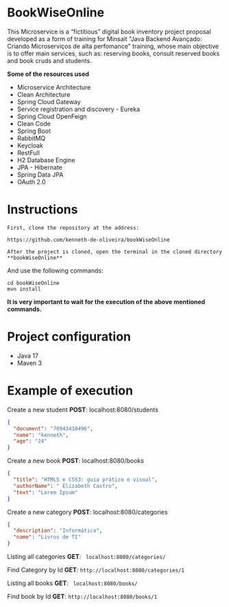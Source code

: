 **BookWiseOnline** 
========================================================================
This Microservice is a “fictitious” digital book inventory project proposal developed as a form of training for Minsait "Java Backend Avançado: Criando Microserviços de alta perfomance" training, whose main objective is to offer main services, such as: reserving books, consult reserved books and book cruds and students.

**Some of the resources used**

- Microservice Architecture
- Clean Architecture
- Spring Cloud Gateway
- Service registration and discovery - Eureka
- Spring Cloud OpenFeign
- Clean Code
- Spring Boot 
- RabbitMQ
- Keycloak 
- RestFull
- H2 Database Engine
- JPA - Hibernate
- Spring Data JPA
- OAuth 2.0

# **Instructions**

	First, clone the repository at the address:
	
	https://github.com/kenneth-de-oliveira/bookWiseOnline
	
	After the project is cloned, open the terminal in the cloned directory **bookWiseOnline** 

And use the following commands:

	cd bookWiseOnline
	mvn install

**It is very important to wait for the execution of the above mentioned commands.**

Project configuration
========================================================================
- Java 17
- Maven 3

Example of execution
========================================================================

Create a new student **POST**: localhost:8080/students
```json
{
  "document": "70943418496",
  "name": "kenneth",
  "age": "24"
}
```

Create a new book **POST**: localhost:8080/books
```json
{
  "title": "HTML5 e CSS3: guia prático e visual",
  "authorName": " Elizabeth Castro",
  "text": "Lorem Ipsum"
}
```

Create a new category **POST**: localhost:8080/categories
```json
{
  "description": "Informática",
  "name": "Livros de TI"
}
```

Listing all categories **GET**: ``` localhost:8080/categories/```

Find Category by Id **GET**: ``` http://localhost:8080/categories/1 ```

Listing all books **GET**: ``` localhost:8080/books/```

Find book by Id **GET**: ``` http://localhost:8080/books/1 ```
